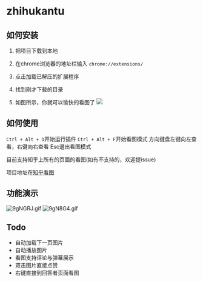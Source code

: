 # zhihukantu

## 如何安装

1. 把项目下载到本地

2. 在chrome浏览器的地址栏输入 `chrome://extensions/`
3. 点击加载已解压的扩展程序
4. 找到刚才下载的目录
5. 如图所示，你就可以愉快的看图了
![](http://ww1.sinaimg.cn/large/cfc08357gy1fp3edo75urj20mb05g3yr.jpg)


## 如何使用

`Ctrl + Alt + D`开始运行插件
`Ctrl + Alt + F`开始看图模式
方向键盘左键向左查看，右键向右查看
Esc退出看图模式

目前支持知乎上所有的页面的看图(如有不支持的，欢迎提issue)

项目地址在[知乎看图](https://github.com/jin10086/zhihukantu)
## 功能演示
![9gNGRJ.gif](https://s1.ax1x.com/2018/03/06/9gNGRJ.gif)
![9gN8G4.gif](https://s1.ax1x.com/2018/03/06/9gN8G4.gif)

## Todo
- 自动加载下一页图片
- 自动播放图片
- 看图支持评论与弹幕展示
- 双击图片直接点赞
- 右键直接到回答者页面看图




